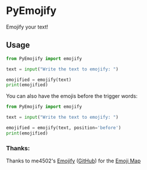 # PyEmojify

Emojify your text!

## Usage

```python
from PyEmojify import emojify

text = input("Write the text to emojify: ")

emojified = emojify(text)
print(emojified)
```

You can also have the emojis before the trigger words:

```python
from PyEmojify import emojify

text = input("Write the text to emojify: ")

emojified = emojify(text, position='before')
print(emojified)
```

### Thanks:
 Thanks to me4502's [Emojify](https://matthewmiller.dev/experiments/emojify/) ([GitHub](https://github.com/me4502/Emojify)) for the [Emoji Map](https://github.com/me4502/Emojify/blob/master/src/emojiMap.json)